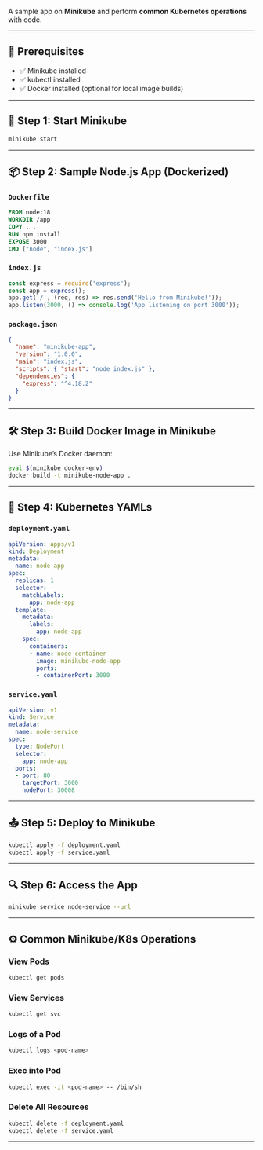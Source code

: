A sample app on **Minikube** and perform **common Kubernetes operations** with code.

---

## 🧱 Prerequisites

* ✅ Minikube installed
* ✅ kubectl installed
* ✅ Docker installed (optional for local image builds)

---

## 🚀 Step 1: Start Minikube

```bash
minikube start
```

---

## 📦 Step 2: Sample Node.js App (Dockerized)

### `Dockerfile`

```dockerfile
FROM node:18
WORKDIR /app
COPY . .
RUN npm install
EXPOSE 3000
CMD ["node", "index.js"]
```

### `index.js`

```javascript
const express = require('express');
const app = express();
app.get('/', (req, res) => res.send('Hello from Minikube!'));
app.listen(3000, () => console.log('App listening on port 3000'));
```

### `package.json`

```json
{
  "name": "minikube-app",
  "version": "1.0.0",
  "main": "index.js",
  "scripts": { "start": "node index.js" },
  "dependencies": {
    "express": "^4.18.2"
  }
}
```

---

## 🛠 Step 3: Build Docker Image in Minikube

Use Minikube’s Docker daemon:

```bash
eval $(minikube docker-env)
docker build -t minikube-node-app .
```

---

## 🧾 Step 4: Kubernetes YAMLs

### `deployment.yaml`

```yaml
apiVersion: apps/v1
kind: Deployment
metadata:
  name: node-app
spec:
  replicas: 1
  selector:
    matchLabels:
      app: node-app
  template:
    metadata:
      labels:
        app: node-app
    spec:
      containers:
      - name: node-container
        image: minikube-node-app
        ports:
        - containerPort: 3000
```

### `service.yaml`

```yaml
apiVersion: v1
kind: Service
metadata:
  name: node-service
spec:
  type: NodePort
  selector:
    app: node-app
  ports:
  - port: 80
    targetPort: 3000
    nodePort: 30008
```

---

## 📤 Step 5: Deploy to Minikube

```bash
kubectl apply -f deployment.yaml
kubectl apply -f service.yaml
```

---

## 🔍 Step 6: Access the App

```bash
minikube service node-service --url
```

---

## ⚙️ Common Minikube/K8s Operations

### View Pods

```bash
kubectl get pods
```

### View Services

```bash
kubectl get svc
```

### Logs of a Pod

```bash
kubectl logs <pod-name>
```

### Exec into Pod

```bash
kubectl exec -it <pod-name> -- /bin/sh
```

### Delete All Resources

```bash
kubectl delete -f deployment.yaml
kubectl delete -f service.yaml
```

---
